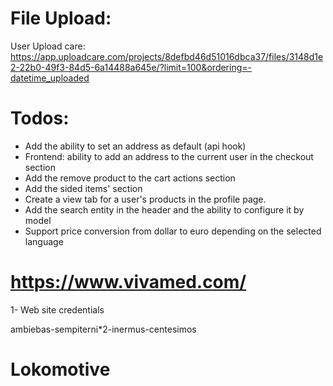 # File Upload:

User Upload care:
https://app.uploadcare.com/projects/8defbd46d51016dbca37/files/3148d1e2-22b0-49f3-84d5-6a14488a645e/?limit=100&ordering=-datetime_uploaded

# Todos:

- Add the ability to set an address as default (api hook)
- Frontend: ability to add an address to the current user in the checkout section
- Add the remove product to the cart actions section
- Add the sided items' section
- Create a view tab for a user's products in the profile page.
- Add the search entity in the header and the ability to configure it by model
- Support price conversion from dollar to euro depending on the selected language

# https://www.vivamed.com/

1- Web site credentials

ambiebas-sempiterni\*2-inermus-centesimos

# Lokomotive
